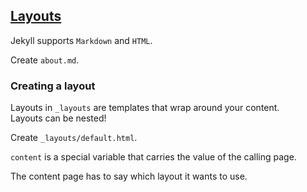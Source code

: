 ## [Layouts](https://jekyllrb.com/docs/step-by-step/04-layouts/)

Jekyll supports `Markdown` and `HTML`.  

Create `about.md`.  

### Creating a layout

Layouts in `_layouts` are templates that wrap around your content.  
Layouts can be nested!  

Create `_layouts/default.html`.  

`content` is a special variable that carries the value of the calling page.  

The content page has to say which layout it wants to use.  
